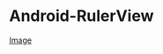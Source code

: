 # Android-RulerView
[Image](https://github.com/linweixh/Android-RulerView/blob/master/gif/ruler.gif)
